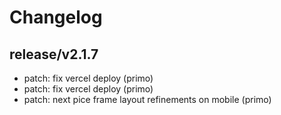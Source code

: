 # Changelog

## release/v2.1.7
* patch: fix vercel deploy (primo)
* patch: fix vercel deploy (primo)
* patch: next pice frame layout refinements on mobile (primo)
